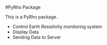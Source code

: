 #PyRho Package 

This is a PyRho package. 
- Control Earth Resistivity monitoring system
- Display Data
- Sending Data to Server
